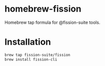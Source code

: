 # homebrew-fission

Homebrew tap formula for @fission-suite tools.

# Installation

```sh
brew tap fission-suite/fission
brew install fission-cli
```
